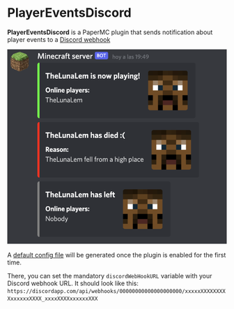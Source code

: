 # PlayerEventsDiscord

**PlayerEventsDiscord** is a PaperMC plugin that sends notification about player events to
a [Discord webhook](https://support.discord.com/hc/en-us/articles/228383668-Intro-to-Webhooks)

![Demo events](_static/img/demo-events.png)

A [default config file](src/main/resources/config.yml) will be generated once the plugin is enabled for the first time.

There, you can set the mandatory `discordWebHookURL` variable with your Discord webhook URL. It should look like
this: `https://discordapp.com/api/webhooks/00000000000000000000/xxxxxXXXXXXXXXxxxxxxXXXX_xxxxXXXXxxxxxxXXX`